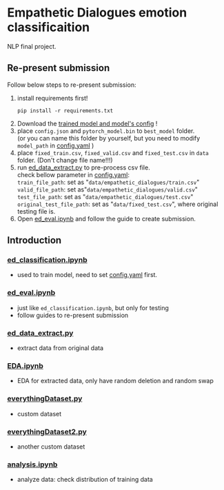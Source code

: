 # Empathetic Dialogues emotion classificaition

NLP final project.  
## Re-present submission
Follow below steps to re-present submission:  
1. install requirements first!
    ```
    pip install -r requirements.txt
    ```  
2. Download the [trained model and model's config](https://drive.google.com/drive/folders/1OrUys926809LzPYX3ulLLAmNj07Dezgr?usp=sharing) !  
3. place `config.json` and `pytorch_model.bin` to `best_model` folder.  
(or you can name this folder by yourself, but you need to modify `model_path` in [config.yaml](config.yaml) )
4. place `fixed_train.csv`, `fixed_valid.csv` and `fixed_test.csv` in `data` folder. (Don't change file name!!!)  
5. run [ed_data_extract.py](ed_data_extract.py) to pre-process csv file.  
check bellow parameter in [config.yaml](config.yaml):  
`train_file_path`: set as "`data/empathetic_dialogues/train.csv`"  
`valid_file_path`: set as"`data/empathetic_dialogues/valid.csv`"  
`test_file_path`: set as "`data/empathetic_dialogues/test.csv`"  
 `original_test_file_path`: set as "`data/fixed_test.csv`", where original testing file is.  
6. Open [ed_eval.ipynb](ed_eval.ipynb) and follow the guide to create submission.

## Introduction
### [ed_classification.ipynb](ed_classification.ipynb)
- used to train model, need to set [config.yaml](config.yaml) first.
### [ed_eval.ipynb](ed_eval.ipynb)
- just like `ed_classification.ipynb`, but only for testing
- follow guides to re-present submission 
### [ed_data_extract.py](ed_data_extract.py)
- extract data from original data
### [EDA.ipynb](EDA.ipynb)
- EDA for extracted data, only have random deletion and random swap
### [everythingDataset.py](everythingDataset.py)
- custom dataset
### [everythingDataset2.py](everythingDataset2.py)
- another custom dataset
### [analysis.ipynb](analysis.ipynb)
- analyze data: check distribution of training data